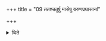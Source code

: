 +++
title = "09 ततश्चतुर्षु मासेषु वरुणप्रघासानां"

+++

<details><summary>थिते</summary>

9. Then after four months an Agniṣṭoma and an Ukthya should be performed in the place of Varuṇapraghāsas; or there should be either two Ukthyas or two Agniṣṭomas.  
</details>
